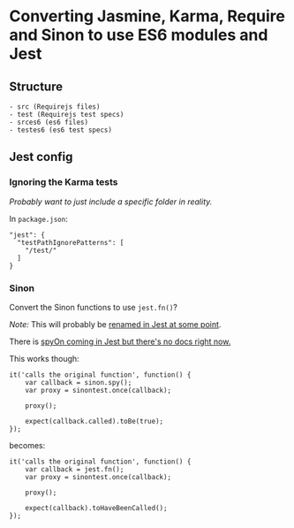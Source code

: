 # Converting Jasmine, Karma, Require and Sinon to use ES6 modules and Jest

## Structure

```
- src (Requirejs files)
- test (Requirejs test specs)
- srces6 (es6 files)
- testes6 (es6 test specs)
```

## Jest config

### Ignoring the Karma tests

*Probably want to just include a specific folder in reality.*

In `package.json`:

```
"jest": {
  "testPathIgnorePatterns": [
    "/test/"
  ]
}
```
### Sinon

Convert the Sinon functions to use `jest.fn()`?

*Note:* This will probably be [renamed in Jest at some point](https://github.com/facebook/jest/issues/1679).

There is [spyOn coming in Jest but there's no docs right now.](https://github.com/facebook/jest/blob/66a00f0d98b31c32a4c40cda9ba264c600bd6ed2/packages/jest-runtime/src/__tests__/Runtime-jest-spyOn-test.js)

This works though:

```
it('calls the original function', function() {
    var callback = sinon.spy();
    var proxy = sinontest.once(callback);

    proxy();

    expect(callback.called).toBe(true);
});
```

becomes:

```
it('calls the original function', function() {
    var callback = jest.fn();
    var proxy = sinontest.once(callback);

    proxy();

    expect(callback).toHaveBeenCalled();
});
```
